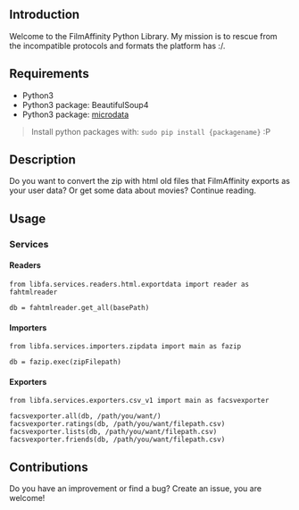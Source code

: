 ## Introduction
Welcome to the FilmAffinity Python Library. My mission is to rescue from the incompatible protocols and formats the platform has :/.

## Requirements
- Python3
- Python3 package: BeautifulSoup4
- Python3 package: [microdata](https://github.com/edsu/microdata)

> Install python packages with: `sudo pip install {packagename}` :P

## Description
Do you want to convert the zip with html old files that FilmAffinity exports as your user data? Or get some data about movies? Continue reading.

## Usage

### Services
#### Readers
```
from libfa.services.readers.html.exportdata import reader as fahtmlreader

db = fahtmlreader.get_all(basePath)
```

#### Importers
```
from libfa.services.importers.zipdata import main as fazip

db = fazip.exec(zipFilepath)
```

#### Exporters
```
from libfa.services.exporters.csv_v1 import main as facsvexporter

facsvexporter.all(db, /path/you/want/)
facsvexporter.ratings(db, /path/you/want/filepath.csv)
facsvexporter.lists(db, /path/you/want/filepath.csv)
facsvexporter.friends(db, /path/you/want/filepath.csv)
```

## Contributions
Do you have an improvement or find a bug? Create an issue, you are welcome!


